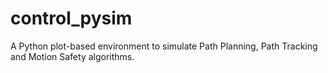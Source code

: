 # control_pysim
A Python plot-based environment to simulate Path Planning, Path Tracking and Motion Safety algorithms.
